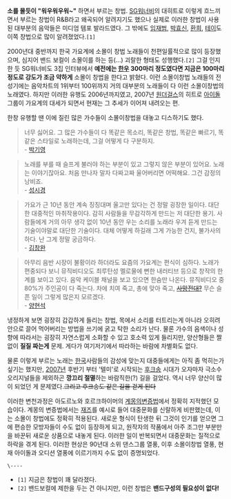 **소를 몰듯이 "워우워우워~"** 하면서 부르는 창법. [SG워너비](SG%EC%9B%8C%EB%84%88%EB%B9%84.md)의 대히트로 이렇게 흐느끼면서 부르는 창법이 R&B라고 왜곡되어 알려지기도 했으나 실제로 이러한 창법이 사용된 대부분의 음악들은 미디엄 템포 발라드였다. 그 밖에도 [임재범](%EC%9E%84%EC%9E%AC%EB%B2%94.md), [박효신](%EB%B0%95%ED%9A%A8%EC%8B%A0.md), [환희](%ED%99%98%ED%9D%AC.md), [테이](%ED%85%8C%EC%9D%B4.md)도 이쪽 창법으로 많이 알려졌었다.`[1]`

2000년대 중반까지 한국 가요계에 소몰이 창법 노래들이 천편일률적으로 많이 등장했으며, 심지어 밴드 보컬이 소몰이를 하는 등(...)
괴랄한 형태도 성행했다.`[2]` 그걸 인지한 듯 SG워너비도 3집 인터뷰에서 **예전에는
[한우](%ED%95%9C%EC%9A%B0.md) 300마리 정도였다면 지금은 100마리 정도로 강도가 조금 약하게** 소몰이 창법을
한다고 밝혔다. 이런 소몰이창법 노래들의 전성기에는 음악차트의 1위부터 100위까지 거의 대부분의 노래들이 다 이런 소몰이창법의 노래였다.
하지만 이러한 유행도 2006년까지였고, 2007년
[원더걸스](%EC%9B%90%EB%8D%94%EA%B1%B8%EC%8A%A4.md)의 히트로
[아이돌](%EC%95%84%EC%9D%B4%EB%8F%8C.md) 그룹이 가요계의 대세가 되면서 현재는 그 추세가 이어져 내려오는
편.

한창 유행할 땐 이에 질린 많은 가수들이 소몰이창법을 대놓고 디스하기도 했다.

> 너무 싫어요. 그 많은 가수들이 다 똑같은 목소리, 똑같은 창법, 똑같은 빠르기, 똑같은 스타일로 노래하는데, 그걸 어떻게 다 구분하지.  
\- [박기영](%EB%B0%95%EA%B8%B0%EC%98%81.md)

> 노래를 부를 때 슬프게 불러야 하는 부분이 있고 그렇지 않은 부분이 있어요. 노래는 이야기잖아요. 처음 만나자 말자 다짜고짜 울어버리면
어떡해요. 그건 감정의 낭비죠.  
\- [성시경](%EC%84%B1%EC%8B%9C%EA%B2%BD.md)

> 가요가 근 10년 동안 계속 징징대며 울고만 있다는 건 정말 굉장한 일이다. 대단한 대중적인 마취작용이다. 감히 사람들을 무감각하게
만드는 저 대단한 용기. 사람들에게 거의 아무 생각 없이 10년 동안 우는 소리를 노래라 우겨 듣게 만드는 기술이야말로 대단한 기술이다.
대체 어떻게 하길래 그게 가능한 건지, 불가사의하다. 난 그게 정말 궁금하다.  
\- [김창완](%EA%B9%80%EC%B0%BD%EC%99%84.md)

> 아무리 음반 시장이 불황이라 하더라도 요즘의 가요계는 편식이 심하다. 노래가 편중되다 보니 뮤직비디오도 최루탄성 멜로물에 뻔한 내러티브
등으로 창작의 한계를 보이고 있다. 음악 케이블 채널을 보고 있으면 한숨만 나온다. 뮤직비디오 중 80%가 주인공이 다 죽는다. 차에 치여
죽고, 총에 맞아 죽고, <del>[사망전대?](%EC%82%AC%EB%A7%9D%EC%A0%84%EB%8C%80.md)</del>
무슨 슬픈 일이 그렇게 많은지 모르겠다.  
\- [양현석](%EC%96%91%ED%98%84%EC%84%9D.md)

냉정하게 보면 굉장히 갑갑하게 들리는 창법, 목에서 소리를 터트리는게 아니라 오히려 안으로 끌어 먹어버리는 방법을 쓰기에 굵고 탁한 소리가
난다. 물론 가수의 음색이나 성향에 따라서는 굉장히 자연스럽게 소화할 수 있고 호소력 있게 들리지만, 양산형들은 짤없이 **질질 짜는게**
문제. 게다가 여기저기에서 따라하는 바람에 차별화도 없다.

물론 이렇게 부르는 노래는 [한국](%ED%95%9C%EA%B5%AD.md)사람들의 감성에 맞는지 대중들에게는 아직 좀 먹히는가 싶기는
했지만, [2007년](2007%EB%85%84.md) 후반기 부터 '텔미'로 시작되는
[후크송](%ED%9B%84%ED%81%AC%EC%86%A1.md) 시대가 오자마자 극소수 오리지널들을 제외하곤 **깡끄리 절멸**하는
바람직한(?) 길을 걸었다. 역시 너무 양산이 많이 되었던 게 문제였다.<del>그리고 후크송도 같은 길을 걷게 된다</del>

이러한 변천과정은 아도르노와 호르크하이머의 [계몽의변증법](%EA%B3%84%EB%AA%BD%EC%9D%98%20%EB%B3%80%EC%A6%9D%EB%B2%95.md)에서 정확히
지적했던 모습이다. 계몽의 변증법에서는 [재즈](%EC%9E%AC%EC%A6%88.md)를 예시로 들어 대중문화를 신랄하게 비판했는데,
이는 소몰이 창법에도 정확히 적용된다. 새로운 형식이 탄생한 뒤 그것이 인기를 얻으면 그에 편승한 모방자들이 수도 없이 등장하게 되고,
원작자의 작품에서 아주 조그만 부분만을 바꾼뒤 새로운 상품으로 내놓게 된다. 이러한 일이 반복되면서 대중문화는 질적으로 하락을 겪게 된다.
이러한 현상은 90년대 소위 댄스그룹 열풍, 이후 소몰이창법 열풍, 현재 아이돌과 오디션 열풍에 이르기까지 수도 없이 증명되었다.

`\----`

  * `[1]` 지금은 창법이 꽤 달라졌다.
  * `[2]` 밴드보컬에 제한을 두는 건 아니지만, 이런 창법은 **밴드구성의 필요성이 없다!**

